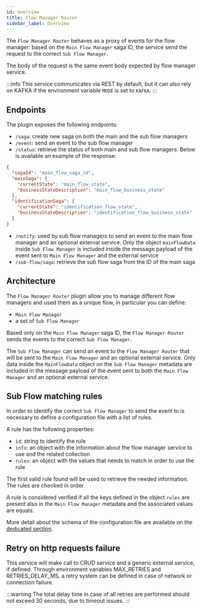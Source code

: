 ```yaml
---
id: overview
title: Flow Manager Router
sidebar_label: Overview
---
```

The `Flow Manager Router` behaves as a proxy of events for the flow manager: based on the `Main Flow Manager` saga ID, the service send the request to the correct `Sub Flow Manager`.

The body of the request is the same event body expected by flow manager service.

:::info
This service communicates via REST by default, but it can also rely on KAFKA if the environment variable `MODE` is set to `KAFKA`.
:::

## Endpoints

The plugin exposes the following endpoints:
- `/saga`: create new saga on both the main and the sub flow managers
- `/event`: send an event to the sub flow manager
- `/status`: retrieve the status of both main and sub flow managers. Below is available an example of the response:
```json
{
  "sagaId": "main_flow_saga_id",
  "mainSaga": {
    "currentState": "main_flow_state",
    "businessStateDescription": "main_flow_business_state"
  },
  "identificationSaga": {
    "currentState": "identification_flow_state",
    "businessStateDescription": "identification_flow_business_state"
  }
}
```
- `/notify`: used by sub flow managers to send an event to the main flow manager and an optional external service. Only the object `mainFlowData` inside `Sub Flow Manager` is included inside the message payload of the event sent to `Main Flow Manager` and the external service
- `/sub-flow/saga`: retrieve the sub flow saga from the ID of the main saga

## Architecture
The `Flow Manager Router` plugin allow you to manage different flow managers and used them as a unique flow, in particular you can define:
- `Main Flow Manager`
- a set of `Sub Flow Manager`

Based only on the `Main Flow Manager` saga ID, the  `Flow Manager Router` sends the events to the correct `Sub Flow Manager`.

The `Sub Flow Manager` can send an event to the `Flow Manager Router` that will be sent to the `Main Flow Manager` and an optional external service. 
Only data inside the `MainFlowData` object on the `Sub Flow Manager` metadata are included in the message payload of the event sent to both the `Main Flow Manager` and an optional external service.

## Sub Flow matching rules
In order to identify the correct `Sub Flow Manager` to send the event to is necessary to define a configuration file with a list of rules. 

A rule has the following properties:
- `id`: string to identify the rule
- `info`: an object with the information about the flow manager service to use and the related collection
- `rules`: an object with the values that needs to match in order to use the rule

The first valid rule found will be used to retrieve the needed information. The rules are checked in order.

A rule is considered verified if all the keys defined in the object `rules` are present also in the `Main Flow Manager` metadata and the associated values are equals.

More detail about the schema of the configuration file are available on the [dedicated section](./20_configuration.md).

## Retry on http requests failure
This service will make call to CRUD service and a generic external service, if defined.
Through environment variables MAX_RETRIES and RETRIES_DELAY_MS, a retry system can be defined in case of network or connection failure.

:::warning
The total delay time in case of all retries are performed should not exceed 30 seconds, due to timeout issues.
:::
